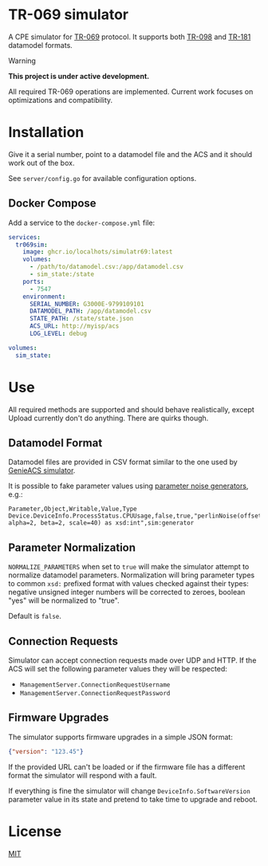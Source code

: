 # TR-069 simulator

A CPE simulator for [TR-069](https://en.wikipedia.org/wiki/TR-069) protocol.
It supports both
[TR-098](https://cwmp-data-models.broadband-forum.org/tr-098-1-8-0.html)
and
[TR-181](https://cwmp-data-models.broadband-forum.org/tr-181-2-11-0.html)
datamodel formats.

> [!WARNING]
> **This project is under active development.**
>
> All required TR-069 operations are implemented.
> Current work focuses on optimizations and compatibility.

# Installation

Give it a serial number, point to a datamodel file and the ACS and it should
work out of the box.

See `server/config.go` for available configuration options.

## Docker Compose

Add a service to the `docker-compose.yml` file:
```yaml
services:
  tr069sim:
    image: ghcr.io/localhots/simulatr69:latest
    volumes:
      - /path/to/datamodel.csv:/app/datamodel.csv
      - sim_state:/state
    ports:
      - 7547
    environment:
      SERIAL_NUMBER: G3000E-9799109101
      DATAMODEL_PATH: /app/datamodel.csv
      STATE_PATH: /state/state.json
      ACS_URL: http://myisp/acs
      LOG_LEVEL: debug

volumes:
  sim_state:
```

# Use

All required methods are supported and should behave realistically, except
Upload currently don't do anything. There are quirks though.

## Datamodel Format

Datamodel files are provided in CSV format similar to the one used by
[GenieACS simulator](https://github.com/genieacs/genieacs-sim).

It is possible to fake parameter values using
[parameter noise generators](doc/noisegen.md), e.g.:

```csv
Parameter,Object,Writable,Value,Type
Device.DeviceInfo.ProcessStatus.CPUUsage,false,true,"perlinNoise(offset=50, alpha=2, beta=2, scale=40) as xsd:int",sim:generator
```

## Parameter Normalization

`NORMALIZE_PARAMETERS` when set to `true` will make the simulator attempt to
normalize datamodel parameters. Normalization will bring parameter types to
common `xsd:` prefixed format with values checked against their types: negative
unsigned integer numbers will be corrected to zeroes, boolean "yes" will be
normalized to "true".

Default is `false`.

## Connection Requests

Simulator can accept connection requests made over UDP and HTTP.
If the ACS will set the following parameter values they will be respected:
* `ManagementServer.ConnectionRequestUsername`
* `ManagementServer.ConnectionRequestPassword`

## Firmware Upgrades

The simulator supports firmware upgrades in a simple JSON format:
```json
{"version": "123.45"}
```

If the provided URL can't be loaded or if the firmware file has a different
format the simulator will respond with a fault.

If everything is fine the simulator will change `DeviceInfo.SoftwareVersion`
parameter value in its state and pretend to take time to upgrade and reboot.

# License

[MIT](LICENSE)
